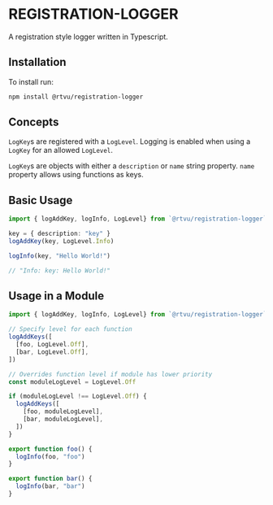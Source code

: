 # REGISTRATION-LOGGER

A registration style logger written in Typescript.

## Installation

To install run:

```bash
npm install @rtvu/registration-logger
```

## Concepts

`LogKey`s are registered with a `LogLevel`. Logging is enabled when using a `LogKey` for an allowed `LogLevel`.

`LogKey`s are objects with either a `description` or `name` string property. `name` property allows using functions as keys.

## Basic Usage

```typescript
import { logAddKey, logInfo, LogLevel} from `@rtvu/registration-logger`

key = { description: "key" }
logAddKey(key, LogLevel.Info)

logInfo(key, "Hello World!")

// "Info: key: Hello World!"
```

## Usage in a Module

```typescript
import { logAddKey, logInfo, LogLevel} from `@rtvu/registration-logger`

// Specify level for each function
logAddKeys([
  [foo, LogLevel.Off],
  [bar, LogLevel.Off],
])

// Overrides function level if module has lower priority
const moduleLogLevel = LogLevel.Off

if (moduleLogLevel !== LogLevel.Off) {
  logAddKeys([
    [foo, moduleLogLevel],
    [bar, moduleLogLevel],
  ])
}

export function foo() {
  logInfo(foo, "foo")
}

export function bar() {
  logInfo(bar, "bar")
}
```
